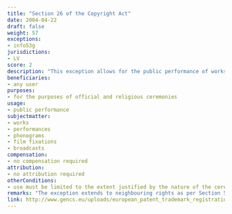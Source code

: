 ```yaml
---
title: "Section 26 of the Copyright Act"
date: 2004-04-22
draft: false
weight: 57
exceptions:
- info53g
jurisdictions:
- LV
score: 2
description: "This exception allows for the public performance of works during official and religious ceremonies, to the extent justified by the nature of the ceremony." 
beneficiaries:
- any user
purposes: 
- for the purposes of official and religious ceremonies
usage:
- public performance
subjectmatter:
- works
- performances
- phonograms
- film fixations
- broadcasts
compensation:
- no compensation required
attribution: 
- no attribution required
otherConditions: 
- use must be limited to the extent justified by the nature of the ceremony
remarks: "The exception extends to neighbouring rights as per Section 54(3)2 of the CA 'Restrictions on Rights of the Neighbouring Rightholders"
link: http://www.gencs.eu/uploads/european_patent_trademark_registration/latvia/Copyright%20Law%20Latvia.pdf
---
```

